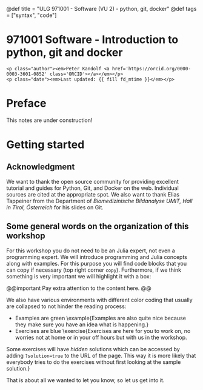 @def title = "ULG 971001 - Software (VU 2) - python, git, docker"
@def tags = ["syntax", "code"]

# 971001 Software - Introduction to python, git and docker
~~~
<p class="author"><em>Peter Kandolf <a href='https://orcid.org/0000-0003-3601-0852' class='ORCID'></a></em></p>
<p class="date"><em>Last updated: {{ fill fd_mtime }}</em></p>
~~~

# Preface

This notes are under construction!
 

# Getting started 


## Acknowledgment

We want to thank the open source community for providing excellent tutorial and guides for Python, Git, and Docker on the web. Individual sources are cited at the appropriate spot. 
We also want to thank Elias Tappeiner from the Department of _Biomedizinische Bildanalyse
UMIT, Hall in Tirol, Österreich_ for his slides on Git.


## Some general words on the organization of this workshop

For this workshop you do not need to be an Julia expert, not even a programming expert. We will introduce programming and Julia concepts along with examples. For this purpose you will find code blocks that you can copy if necessary (top right corner `copy`). Furthermore, if we think something is very important we will highlight it with a box:

@@important
Pay extra attention to the content here.
@@

We also have various environments with different color coding that usually are collapsed to not hinder the reading process:
- Examples are green
\example{Examples are also quite nice because they make sure you have an idea what is happening.}
- Exercises are blue
\exercise{Exercises are here for you to work on, no worries not at home or in your off hours but with us in the workshop.

Some exercises will have *hidden* solutions which can be accessed by adding `?solution=true` to the URL of the page. 
This way it is more likely that everybody tries to do the exercises without first looking at the sample solution.}

That is about all we wanted to let you know, so let us get into it.
